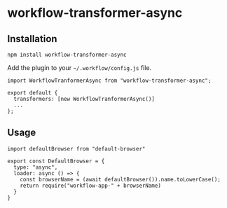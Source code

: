 # workflow-transformer-async

## Installation

```
npm install workflow-transformer-async
```

Add the plugin to your `~/.workflow/config.js` file.

```
import WorkflowTranformerAsync from "workflow-transformer-async";

export default {
  transformers: [new WorkflowTranformerAsync()]
  ...
};
```

## Usage

```
import defaultBrowser from "default-browser"

export const DefaultBrowser = {
  type: "async",
  loader: async () => {
    const browserName = (await defaultBrowser()).name.toLowerCase();
    return require("workflow-app-" + browserName)
  }
}
```
